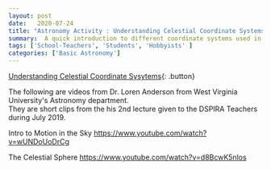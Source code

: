 ```yaml
---
layout: post
date:   2020-07-24
title: "Astronomy Activity : Understanding Celestial Coordinate Systems"
summary:  A quick introduction to different coordinate systems used in astronomy
tags: ['School-Teachers', 'Students', 'Hobbyists' ]
categories: ['Basic Astronomy'] 
---
```


[Understanding Celestial Coordinate Sysytems](https://docs.google.com/document/d/1hlc1SBIF0k_CGa8UhYB3Bi1jVJp1-mBKM7ouzOqZ1gY/edit?usp=sharing){: .button}
    
The following are videos from Dr. Loren Anderson from West Virginia University's Astronomy department.  
They are short clips from the his 2nd lecture given to the DSPIRA Teachers during July 2019.

Intro to Motion in the Sky
https://www.youtube.com/watch?v=wUNDoUoDrCg

The Celestial Sphere
https://www.youtube.com/watch?v=d8BcwK5nlos
